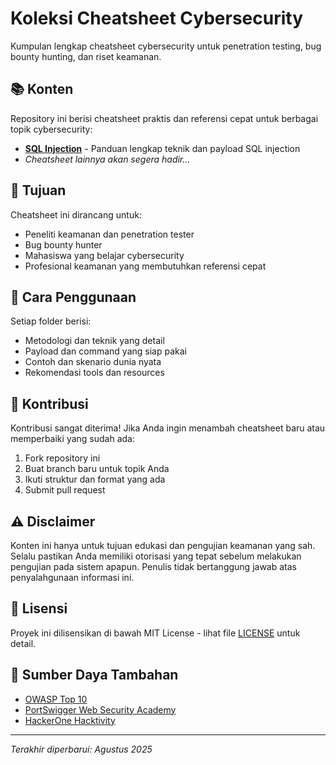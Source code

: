 # Koleksi Cheatsheet Cybersecurity

Kumpulan lengkap cheatsheet cybersecurity untuk penetration testing, bug bounty hunting, dan riset keamanan.

## 📚 Konten

Repository ini berisi cheatsheet praktis dan referensi cepat untuk berbagai topik cybersecurity:

- **[SQL Injection](./SQL-Injection/)** - Panduan lengkap teknik dan payload SQL injection
- _Cheatsheet lainnya akan segera hadir..._

## 🎯 Tujuan

Cheatsheet ini dirancang untuk:

- Peneliti keamanan dan penetration tester
- Bug bounty hunter
- Mahasiswa yang belajar cybersecurity
- Profesional keamanan yang membutuhkan referensi cepat

## 🚀 Cara Penggunaan

Setiap folder berisi:

- Metodologi dan teknik yang detail
- Payload dan command yang siap pakai
- Contoh dan skenario dunia nyata
- Rekomendasi tools dan resources

## 🤝 Kontribusi

Kontribusi sangat diterima! Jika Anda ingin menambah cheatsheet baru atau memperbaiki yang sudah ada:

1. Fork repository ini
2. Buat branch baru untuk topik Anda
3. Ikuti struktur dan format yang ada
4. Submit pull request

## ⚠️ Disclaimer

Konten ini hanya untuk tujuan edukasi dan pengujian keamanan yang sah. Selalu pastikan Anda memiliki otorisasi yang tepat sebelum melakukan pengujian pada sistem apapun. Penulis tidak bertanggung jawab atas penyalahgunaan informasi ini.

## 📝 Lisensi

Proyek ini dilisensikan di bawah MIT License - lihat file [LICENSE](LICENSE) untuk detail.

## 🔗 Sumber Daya Tambahan

- [OWASP Top 10](https://owasp.org/www-project-top-ten/)
- [PortSwigger Web Security Academy](https://portswigger.net/web-security)
- [HackerOne Hacktivity](https://hackerone.com/hacktivity)

---

_Terakhir diperbarui: Agustus 2025_
